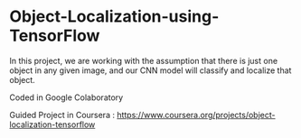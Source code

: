 # Object-Localization-using-TensorFlow

 In this project, we are working with the assumption that there is just one object in any given image, and our CNN model will classify and localize that object.
 
 Coded in Google Colaboratory
 
 Guided Project in Coursera : https://www.coursera.org/projects/object-localization-tensorflow 
